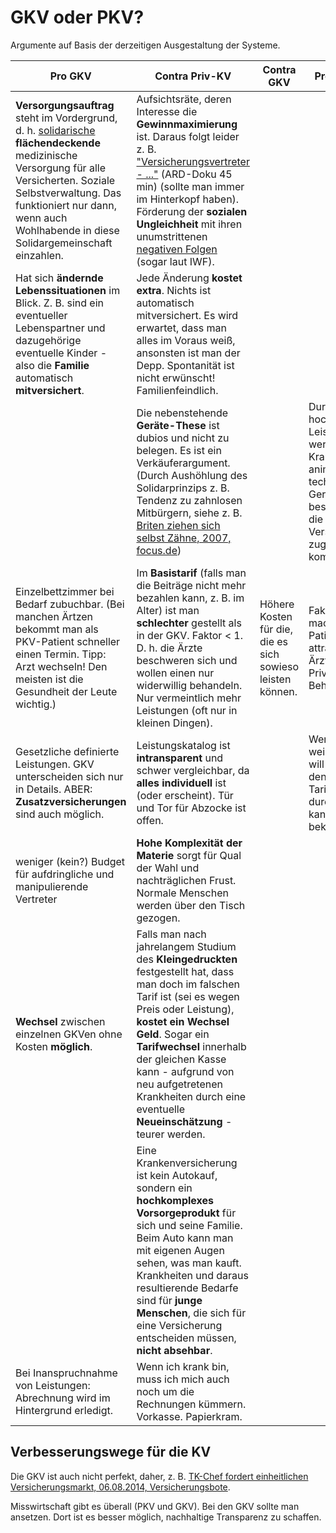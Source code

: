 GKV oder PKV?
=============

Argumente auf Basis der derzeitigen Ausgestaltung der Systeme.

| Pro GKV  | Contra Priv-KV | Contra GKV | Pro Priv-KV | Quelle(n) / Nachweise |
| -------- | -------------- | ---------- | ----------- | --------------------- |
| **Versorgungsauftrag** steht im Vordergrund, d. h. [solidarische](https://de.wikipedia.org/wiki/Solidarit%C3%A4tsprinzip) **flächendeckende** medizinische Versorgung für alle Versicherten. Soziale Selbstverwaltung. Das funktioniert nur dann, wenn auch Wohlhabende in diese Solidargemeinschaft einzahlen. | Aufsichtsräte, deren Interesse die **Gewinnmaximierung** ist. Daraus folgt leider z. B. ["Versicherungsvertreter - ..."](https://www.youtube.com/watch?v=ZhOF-nJxgdA) (ARD-Doku 45 min) (sollte man immer im Hinterkopf haben). Förderung der **sozialen Ungleichheit** mit ihren unumstrittenen [negativen Folgen](https://de.wikipedia.org/wiki/Soziale_Ungleichheit) (sogar laut IWF). |  |  | [ver.di-Statement, 2012?](http://arbeitsmarkt-und-sozialpolitik.verdi.de/selbstverwaltung/selbstverwaltung-in-der-gesetzlichen-krankenversicherung/++co++eaf37038-61af-11e3-9c05-525400438ccf); [ARD-Doku zu AWD](https://www.youtube.com/watch?v=nxu25WHnZGI) (Thema Falschberatung durch unabhängige Finanzdienstleister), siehe auch [Lobbypedia](https://lobbypedia.de/wiki/Carsten_Maschmeyer#Die_MaschmeyerR.C3.BCrup_AG); [Pispers](https://www.youtube.com/watch?v=pwuuMV7xH8s) |
| Hat sich **ändernde Lebenssituationen** im Blick. Z. B. sind ein eventueller Lebenspartner und dazugehörige eventuelle Kinder - also die **Familie** automatisch **mitversichert**. | Jede Änderung **kostet extra**. Nichts ist automatisch mitversichert. Es wird erwartet, dass man alles im Voraus weiß, ansonsten ist man der Depp. Spontanität ist nicht erwünscht! Familienfeindlich. |  |  | z. B. [Was Ihnen der Vertreter nicht sagt](http://www.handelsblatt.com/finanzen/vorsorge/versicherung/private-krankenversicherung-was-ihnen-der-vertreter-nicht-sagt/7754958.html) (13.02.2013, Handelsblatt) |
|  | Die nebenstehende **Geräte-These** ist dubios und nicht zu belegen. Es ist ein Verkäuferargument. (Durch Aushöhlung des Solidarprinzips z. B. Tendenz zu zahnlosen Mitbürgern, siehe z. B. [Briten ziehen sich selbst Zähne, 2007, focus.de](http://www.focus.de/gesundheit/ratgeber/zaehne/aerztemangel-briten-ziehen-sich-selbst-zaehne_aid_135943.html)) |  | Durch hochpreisige Leistungen werden z. B. Krankenhäuser animiert teure technische Geräte zu beschaffen, die dann allen Versicherten zugute kommen. | (Verkäuferargumente vs. Meinungen von Kollegen) |
| Einzelbettzimmer bei Bedarf zubuchbar. (Bei manchen Ärtzen bekommt man als PKV-Patient schneller einen Termin. Tipp: Arzt wechseln! Den meisten ist die Gesundheit der Leute wichtig.) | Im **Basistarif** (falls man die Beiträge nicht mehr bezahlen kann, z. B. im Alter) ist man **schlechter** gestellt als in der GKV. Faktor < 1. D. h. die Ärzte beschweren sich und wollen einen nur widerwillig behandeln. Nur vermeintlich mehr Leistungen (oft nur in kleinen Dingen). | Höhere Kosten für die, die es sich sowieso leisten können. | Faktor > 1 macht PKV-Patienten attraktiv für Ärzte. Privilegierte Behandlung. | [Rundum-sorglos-Paket oder Sorgenkind?](http://www.deutschlandradiokultur.de/private-krankenversicherung-rundum-sorglos-paket-oder.976.de.html?dram:article_id=303664) (25.11.2014, Deutschlandradio Kultur); [heilpraxisnet.de, 27.03.2012](http://www.heilpraxisnet.de/naturheilpraxis/auslaufmodell-private-krankenversicherung-pkv-900625.php); (Erfahrungen mit dem automatischen "Privaten studentischen Krankenversicherungstarif") |
| Gesetzliche definierte Leistungen. GKV unterscheiden sich nur in Details. ABER: **Zusatzversicherungen** sind auch möglich.  | Leistungskatalog ist **intransparent** und schwer vergleichbar, da **alles individuell** ist (oder erscheint). Tür und Tor für Abzocke ist offen. |  | Wer genau weiß, was er will und durch den Tarifdschungel durchsteigt, kann es billig bekommen. | [google-Suche](https://www.google.de/search?q=krankenversicherung+intransparent): [2012](http://www.haufe.de/sozialwesen/versicherungen-beitraege/krankenversicherung-grosse-luecken-fuer-privatversicherte_240_120364.html); [2008](http://www.welt.de/welt_print/article1759175/Private-Krankenversicherung-bleibt-intransparent.html) |
| weniger (kein?) Budget für aufdringliche und manipulierende Vertreter | **Hohe Komplexität der Materie** sorgt für Qual der Wahl und nachträglichen Frust. Normale Menschen werden über den Tisch gezogen. |  |  | [Kritik am private Krankenversicherung Test der Finanztest, 19.04.2014, finanzen.de](http://www.finanzen.de/news/15269/herbe-kritik-am-private-krankenversicherung-test-der-finanztest) |
| **Wechsel** zwischen einzelnen GKVen ohne Kosten **möglich**. | Falls man nach jahrelangem Studium des **Kleingedruckten** festgestellt hat, dass man doch im falschen Tarif ist (sei es wegen Preis oder Leistung), **kostet ein Wechsel Geld**. Sogar ein **Tarifwechsel** innerhalb der gleichen Kasse kann - aufgrund von neu aufgetretenen Krankheiten durch eine eventuelle **Neueinschätzung** - teurer werden.  |  |  | (Erzählungen von Betroffenen) |
|  | Eine Krankenversicherung ist kein Autokauf, sondern ein **hochkomplexes Vorsorgeprodukt** für sich und seine Familie. Beim Auto kann man mit eigenen Augen sehen, was man kauft. Krankheiten und daraus resultierende Bedarfe sind für **junge Menschen**, die sich für eine Versicherung entscheiden müssen, **nicht absehbar**. |  |  |  |
| Bei Inanspruchnahme von Leistungen: Abrechnung wird im Hintergrund erledigt. | Wenn ich krank bin, muss ich mich auch noch um die Rechnungen kümmern. Vorkasse. Papierkram. |  |  |  |

Verbesserungswege für die KV
----------------------------
Die GKV ist auch nicht perfekt, daher, z. B. [TK-Chef fordert einheitlichen Versicherungsmarkt, 06.08.2014, Versicherungsbote](http://www.versicherungsbote.de/id/4801462/Techniker-Krankenkasse-Jens-Baas-Buergerversicherung).

Misswirtschaft gibt es überall (PKV und GKV). Bei den GKV sollte man ansetzen. Dort ist es besser möglich, nachhaltige Transparenz zu schaffen.


